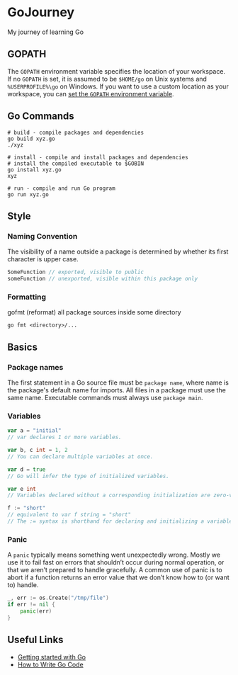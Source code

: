# GoJourney
My journey of learning Go

## GOPATH

The `GOPATH` environment variable specifies the location of your workspace. If no `GOPATH` is set, it is assumed to be `$HOME/go` on Unix systems and `%USERPROFILE%\go` on Windows. If you want to use a custom location as your workspace, you can [set the `GOPATH` environment variable](https://github.com/golang/go/wiki/SettingGOPATH).

## Go Commands

```console
# build - compile packages and dependencies
go build xyz.go
./xyz
```

```console
# install - compile and install packages and dependencies
# install the compiled executable to $GOBIN
go install xyz.go
xyz
```

```console
# run - compile and run Go program
go run xyz.go
```

## Style

### Naming Convention

The visibility of a name outside a package is determined by whether its first character is upper case.

```go
SomeFunction // exported, visible to public
someFunction // unexported, visible within this package only
```

### Formatting

gofmt (reformat) all package sources inside some directory

`go fmt <directory>/...`

## Basics

### Package names

The first statement in a Go source file must be `package name`, where name is the package's default name for imports.  All files in a package must use the same name.  Executable commands must always use `package main`.

### Variables

```go
var a = "initial"
// var declares 1 or more variables.

var b, c int = 1, 2
// You can declare multiple variables at once.

var d = true
// Go will infer the type of initialized variables.

var e int
// Variables declared without a corresponding initialization are zero-valued.

f := "short"
// equivalent to var f string = "short"
// The := syntax is shorthand for declaring and initializing a variable.
```

### Panic

A `panic` typically means something went unexpectedly wrong. Mostly we use it to fail fast on errors that shouldn’t occur during normal operation, or that we aren’t prepared to handle gracefully. A common use of panic is to abort if a function returns an error value that we don’t know how to (or want to) handle.

```go
_, err := os.Create("/tmp/file")
if err != nil {
    panic(err)
}
```

## Useful Links

* [Getting started with Go](https://github.com/golang/go/wiki#getting-started-with-go)
* [How to Write Go Code](https://golang.org/doc/code.html)
